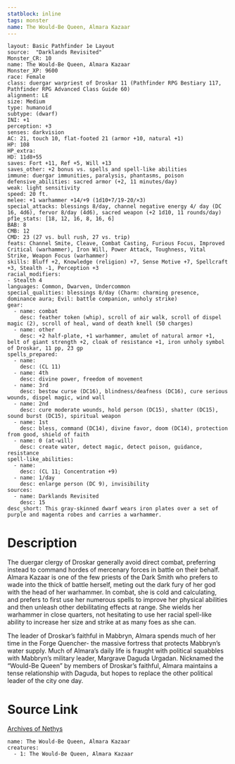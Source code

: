 ```yaml
---
statblock: inline
tags: monster
name: The Would-Be Queen, Almara Kazaar
---
```

```statblock
layout: Basic Pathfinder 1e Layout
source:  "Darklands Revisited"
Monster_CR: 10
name: The Would-Be Queen, Almara Kazaar
Monster_XP: 9600
race: Female
class: duergar warpriest of Droskar 11 (Pathfinder RPG Bestiary 117, Pathfinder RPG Advanced Class Guide 60)
alignment: LE
size: Medium
type: humanoid
subtype: (dwarf)
INI: +1
perception: +3
senses: darkvision
AC: 21, touch 10, flat-footed 21 (armor +10, natural +1)
HP: 108
HP_extra: 
HD: 11d8+55
saves: Fort +11, Ref +5, Will +13
saves_other: +2 bonus vs. spells and spell-like abilities
immune: duergar immunities, paralysis, phantasms, poison
defensive_abilities: sacred armor (+2, 11 minutes/day)
weak: light sensitivity
speed: 20 ft.
melee: +1 warhammer +14/+9 (1d10+7/19-20/×3)
special_attacks: blessings 8/day, channel negative energy 4/ day (DC 16, 4d6), fervor 8/day (4d6), sacred weapon (+2 1d10, 11 rounds/day)
pf1e_stats: [18, 12, 16, 8, 16, 6]
BAB: 8
CMB: 12
CMD: 23 (27 vs. bull rush, 27 vs. trip)
feats: Channel Smite, Cleave, Combat Casting, Furious Focus, Improved Critical (warhammer), Iron Will, Power Attack, Toughness, Vital Strike, Weapon Focus (warhammer)
skills: Bluff +2, Knowledge (religion) +7, Sense Motive +7, Spellcraft +3, Stealth -1, Perception +3
racial_modifiers:
- Stealth 4
languages: Common, Dwarven, Undercommon
special_qualities: blessings 8/day (Charm: charming presence, dominance aura; Evil: battle companion, unholy strike)
gear:
  - name: combat
    desc: feather token (whip), scroll of air walk, scroll of dispel magic (2), scroll of heal, wand of death knell (50 charges)
  - name: other
    desc: +2 half-plate, +1 warhammer, amulet of natural armor +1, belt of giant strength +2, cloak of resistance +1, iron unholy symbol of Droskar, 11 pp, 23 gp
spells_prepared:
  - name:
    desc: (CL 11)
  - name: 4th
    desc: divine power, freedom of movement
  - name: 3rd
    desc: bestow curse (DC16), blindness/deafness (DC16), cure serious wounds, dispel magic, wind wall
  - name: 2nd
    desc: cure moderate wounds, hold person (DC15), shatter (DC15), sound burst (DC15), spiritual weapon
  - name: 1st
    desc: bless, command (DC14), divine favor, doom (DC14), protection from good, shield of faith
  - name: 0 (at-will)
    desc: create water, detect magic, detect poison, guidance, resistance
spell-like_abilities:
  - name:
    desc: (CL 11; Concentration +9)
  - name: 1/day
    desc: enlarge person (DC 9), invisibility
sources:
  - name: Darklands Revisited
    desc: 15
desc_short: This gray-skinned dwarf wears iron plates over a set of purple and magenta robes and carries a warhammer.
```
# Description
The duergar clergy of Droskar generally avoid direct combat, preferring instead to command hordes of mercenary forces in battle on their behalf. Almara Kazaar is one of the few priests of the Dark Smith who prefers to wade into the thick of battle herself, meting out the dark fury of her god with the head of her warhammer. In combat, she is cold and calculating, and prefers to first use her numerous spells to improve her physical abilities and then unleash other debilitating effects at range. She wields her warhammer in close quarters, not hesitating to use her racial spell-like ability to increase her size and strike at as many foes as she can.

The leader of Droskar’s faithful in Mabbryn, Almara spends much of her time in the Forge Quencher- the massive fortress that protects Mabbryn’s water supply. Much of Almara’s daily life is fraught with political squabbles with Mabbryn’s military leader, Margrave Daguda Urgadan. Nicknamed the “Would-Be Queen” by members of Droskar’s faithful, Almara maintains a tense relationship with Daguda, but hopes to replace the other political leader of the city one day.
# Source Link
[Archives of Nethys](https://aonprd.com/MonsterDisplay.aspx?ItemName=The%20Would-Be%20Queen%2C%20Almara%20Kazaar)
```encounter-table
name: The Would-Be Queen, Almara Kazaar
creatures:
  - 1: The Would-Be Queen, Almara Kazaar
```
